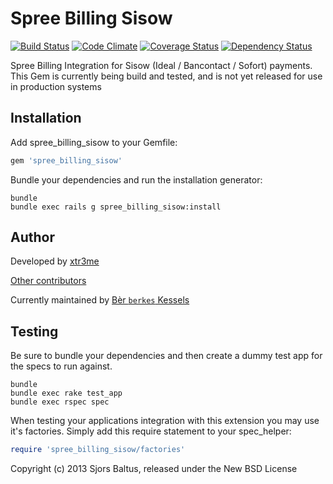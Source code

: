 Spree Billing Sisow
=================
[![Build Status](https://travis-ci.org/berkes/spree_billing_sisow.png)](https://travis-ci.org/xtr3me/spree_billing_sisow)
[![Code Climate](https://codeclimate.com/github/berkes/spree_billing_sisow.png)](https://codeclimate.com/github/xtr3me/spree_billing_sisow)
[![Coverage Status](https://coveralls.io/repos/xtr3me/spree_billing_sisow/badge.png)](https://coveralls.io/r/xtr3me/spree_billing_sisow)
[![Dependency Status](https://gemnasium.com/berkes/spree_billing_sisow.svg)](https://gemnasium.com/xtr3me/spree_billing_sisow)

Spree Billing Integration for Sisow (Ideal / Bancontact / Sofort) payments.
This Gem is currently being build and tested, and is not yet released for use in production systems

Installation
------------

Add spree_billing_sisow to your Gemfile:

```ruby
gem 'spree_billing_sisow'
```

Bundle your dependencies and run the installation generator:

```shell
bundle
bundle exec rails g spree_billing_sisow:install
```

Author
------

Developed by [xtr3me](https://github.com/xtr3me)

[Other contributors](https://github.com/xtr3me/spree_billing_sisow/graphs/contributors)

Currently maintained by [Bèr `berkes` Kessels](http://berk.es)

Testing
-------

Be sure to bundle your dependencies and then create a dummy test app for the specs to run against.

```shell
bundle
bundle exec rake test_app
bundle exec rspec spec
```

When testing your applications integration with this extension you may use it's factories.
Simply add this require statement to your spec_helper:

```ruby
require 'spree_billing_sisow/factories'
```

Copyright (c) 2013 Sjors Baltus, released under the New BSD License

